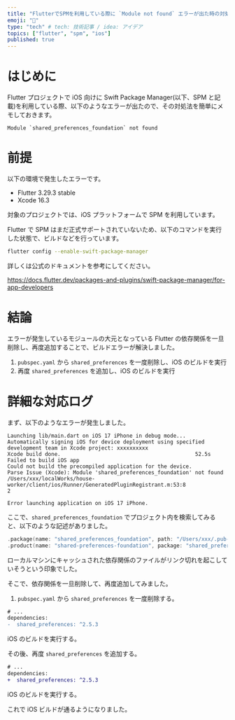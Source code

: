 ```yaml
---
title: "FlutterでSPMを利用している際に `Module not found` エラーが出た時の対処法メモ"
emoji: "🫧"
type: "tech" # tech: 技術記事 / idea: アイデア
topics: ["flutter", "spm", "ios"]
published: true
---
```


# はじめに

Flutter プロジェクトで iOS 向けに Swift Package Manager(以下、SPM と記載)を利用している際、以下のようなエラーが出たので、その対処法を簡単にメモしておきます。

```log
Module `shared_preferences_foundation` not found
```

# 前提

以下の環境で発生したエラーです。

- Flutter 3.29.3 stable
- Xcode 16.3

対象のプロジェクトでは、iOS プラットフォームで SPM を利用しています。

Flutter で SPM はまだ正式サポートされていないため、以下のコマンドを実行した状態で、ビルドなどを行っています。

```bash
flutter config --enable-swift-package-manager
```

詳しくは公式のドキュメントを参考にしてください。

https://docs.flutter.dev/packages-and-plugins/swift-package-manager/for-app-developers

# 結論

エラーが発生しているモジュールの大元となっている Flutter の依存関係を一旦削除し、再度追加することで、ビルドエラーが解決しました。

1. `pubspec.yaml` から `shared_preferences` を一度削除し、iOS のビルドを実行
2. 再度 `shared_preferences` を追加し、iOS のビルドを実行

# 詳細な対応ログ

まず、以下のようなエラーが発生しました。

```log
Launching lib/main.dart on iOS 17 iPhone in debug mode...
Automatically signing iOS for device deployment using specified development team in Xcode project: xxxxxxxxxx
Xcode build done.                                           52.5s
Failed to build iOS app
Could not build the precompiled application for the device.
Parse Issue (Xcode): Module 'shared_preferences_foundation' not found
/Users/xxx/localWorks/house-worker/client/ios/Runner/GeneratedPluginRegistrant.m:53:8
2

Error launching application on iOS 17 iPhone.
```

ここで、`shared_preferences_foundation` でプロジェクト内を検索してみると、以下のような記述がありました。

```swift:Package.swift
.package(name: "shared_preferences_foundation", path: "/Users/xxx/.pub-cache/hosted/pub.dev/shared_preferences_foundation-2.5.4/darwin/shared_preferences_foundation"),
.product(name: "shared-preferences-foundation", package: "shared_preferences_foundation"),
```

ローカルマシンにキャッシュされた依存関係のファイルがリンク切れを起こしていそうという印象でした。

そこで、依存関係を一旦削除して、再度追加してみました。

1. `pubspec.yaml` から `shared_preferences` を一度削除する。

```diff yaml:pubspec.yaml
# ...
dependencies:
-  shared_preferences: ^2.5.3
```

iOS のビルドを実行する。

その後、再度 `shared_preferences` を追加する。

```diff yaml:pubspec.yaml
# ...
dependencies:
+  shared_preferences: ^2.5.3
```

iOS のビルドを実行する。

これで iOS ビルドが通るようになりました。
